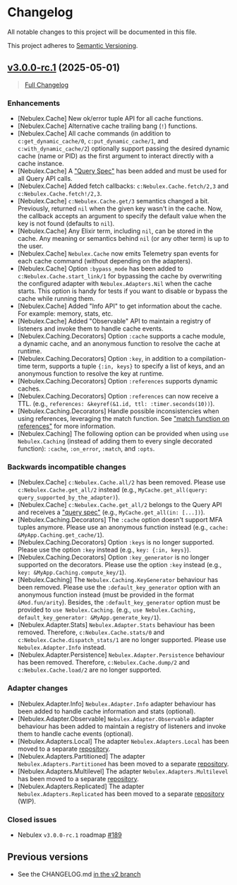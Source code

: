 # Changelog

All notable changes to this project will be documented in this file.

This project adheres to [Semantic Versioning](https://semver.org/spec/v2.0.0.html).

## [v3.0.0-rc.1](https://github.com/elixir-nebulex/nebulex/tree/v3.0.0-rc.1) (2025-05-01)
> [Full Changelog](https://github.com/elixir-nebulex/nebulex/compare/v2.6.4...v3.0.0-rc.1)

### Enhancements

- [Nebulex.Cache] New ok/error tuple API for all cache functions.
- [Nebulex.Cache] Alternative cache trailing bang (`!`) functions.
- [Nebulex.Cache] All cache commands (in addition to `c:get_dynamic_cache/0`,
  `c:put_dynamic_cache/1`, and `c:with_dynamic_cache/2`) optionally support
  passing the desired dynamic cache (name or PID) as the first argument to
  interact directly with a cache instance.
- [Nebulex.Cache] A ["Query Spec"][q_spec] has been added and must be used for
  all Query API calls.
- [Nebulex.Cache] Added fetch callbacks: `c:Nebulex.Cache.fetch/2,3` and
  `c:Nebulex.Cache.fetch!/2,3`.
- [Nebulex.Cache] `c:Nebulex.Cache.get/3` semantics changed a bit. Previously,
  returned `nil` when the given key wasn't in the cache. Now, the callback
  accepts an argument to specify the default value when the key is not found
  (defaults to `nil`).
- [Nebulex.Cache] Any Elixir term, including `nil`, can be stored in the cache.
  Any meaning or semantics behind `nil` (or any other term) is up to the user.
- [Nebulex.Cache] `Nebulex.Cache` now emits Telemetry span events for each cache
  command (without depending on the adapters).
- [Nebulex.Cache] Option `:bypass_mode` has been added to
  `c:Nebulex.Cache.start_link/1` for bypassing the cache by overwriting the
  configured adapter with `Nebulex.Adapters.Nil` when the cache starts. This
  option is handy for tests if you want to disable or bypass the cache while
  running them.
- [Nebulex.Cache] Added "Info API" to get information about the cache.
  For example: memory, stats, etc.
- [Nebulex.Cache] Added "Observable" API to maintain a registry of listeners
  and invoke them to handle cache events.
- [Nebulex.Caching.Decorators] Option `:cache` supports a cache module,
  a dynamic cache, and an anonymous function to resolve the cache at runtime.
- [Nebulex.Caching.Decorators] Option `:key`, in addition to a compilation-time
  term, supports a tuple `{:in, keys}` to specify a list of keys, and an
  anonymous function to resolve the key at runtime.
- [Nebulex.Caching.Decorators] Option `:references` supports dynamic caches.
- [Nebulex.Caching.Decorators] Option `:references` can now receive a TTL.
  (e.g., `references: &keyref(&1.id, ttl: :timer.seconds(10))`).
- [Nebulex.Caching.Decorators] Handle possible inconsistencies when using
  references, leveraging the match function. See
  ["match function on references"][match_ref] for more information.
- [Nebulex.Caching] The following option can be provided when using
  `use Nebulex.Caching` (instead of adding them to every single decorated
  function): `:cache`, `:on_error`, `:match`, and `:opts`.

[q_spec]: http://hexdocs.pm/nebulex/3.0.0-rc.1/Nebulex.Cache.html#c:get_all/2-query-specification
[match_ref]: http://hexdocs.pm/nebulex/3.0.0-rc.1/Nebulex.Caching.Decorators.html#cacheable/3-the-match-function-on-references

### Backwards incompatible changes

- [Nebulex.Cache] `c:Nebulex.Cache.all/2` has been removed. Please use
  `c:Nebulex.Cache.get_all/2` instead
  (e.g., `MyCache.get_all(query: query_supported_by_the_adapter)`).
- [Nebulex.Cache] `c:Nebulex.Cache.get_all/2` belongs to the Query API and
  receives a ["query spec"][q_spec] (e.g., `MyCache.get_all(in: [...])`).
- [Nebulex.Caching.Decorators] The `:cache` option doesn't support MFA tuples
  anymore. Please use an anonymous function instead
  (e.g., `cache: &MyApp.Caching.get_cache/1`).
- [Nebulex.Caching.Decorators] Option `:keys` is no longer supported. Please use
  the option `:key` instead (e.g., `key: {:in, keys}`).
- [Nebulex.Caching.Decorators] Option `:key_generator` is no longer supported on
  the decorators. Please use the option `:key` instead
  (e.g., `key: &MyApp.Caching.compute_key/1`).
- [Nebulex.Caching] The `Nebulex.Caching.KeyGenerator` behaviour has been
  removed. Please use the `:default_key_generator` option with an anonymous
  function instead (must be provided in the format `&Mod.fun/arity`). Besides,
  the `:default_key_generator` option must be provided to `use Nebulex.Caching`.
  (e.g., `use Nebulex.Caching, default_key_generator: &MyApp.generate_key/1`).
- [Nebulex.Adapter.Stats] `Nebulex.Adapter.Stats` behaviour has been removed.
  Therefore, `c:Nebulex.Cache.stats/0` and `c:Nebulex.Cache.dispatch_stats/1`
  are no longer supported. Please use `Nebulex.Adapter.Info` instead.
- [Nebulex.Adapter.Persistence] `Nebulex.Adapter.Persistence` behaviour has been
  removed. Therefore, `c:Nebulex.Cache.dump/2` and `c:Nebulex.Cache.load/2`
  are no longer supported.

### Adapter changes

- [Nebulex.Adapter.Info] `Nebulex.Adapter.Info` adapter behaviour has been added
  to handle cache information and stats (optional).
- [Nebulex.Adapter.Observable] `Nebulex.Adapter.Observable` adapter behaviour
  has been added to maintain a registry of listeners and invoke them to handle
  cache events (optional).
- [Nebulex.Adapters.Local] The adapter `Nebulex.Adapters.Local` has been moved
  to a separate [repository](https://github.com/elixir-nebulex/nebulex_local).
- [Nebulex.Adapters.Partitioned] The adapter `Nebulex.Adapters.Partitioned`
  has been moved to a separate
  [repository](https://github.com/elixir-nebulex/nebulex_distributed).
- [Nebulex.Adapters.Multilevel] The adapter `Nebulex.Adapters.Multilevel`
  has been moved to a separate
  [repository](https://github.com/elixir-nebulex/nebulex_distributed).
- [Nebulex.Adapters.Replicated] The adapter `Nebulex.Adapters.Replicated`
  has been moved to a separate
  [repository](https://github.com/elixir-nebulex/nebulex_distributed) (WIP).

### Closed issues

- Nebulex `v3.0.0-rc.1` roadmap
  [#189](https://github.com/elixir-nebulex/nebulex/issues/189)

## Previous versions

  * See the CHANGELOG.md [in the v2 branch](https://github.com/elixir-nebulex/nebulex/blob/v2/CHANGELOG.md)
